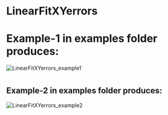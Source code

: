 # LinearFitXYerrors
#
# Example-1 in examples folder produces:
![LinearFitXYerrors_example1](https://user-images.githubusercontent.com/20739393/131933542-9927aacb-32e1-433e-8fdf-2002896dfdf0.png)
#
## Example-2 in examples folder produces:
![LinearFitXYerrors_example2](https://user-images.githubusercontent.com/20739393/131933586-4739bf00-7cd8-4aaf-8e40-24626b989d84.png)
